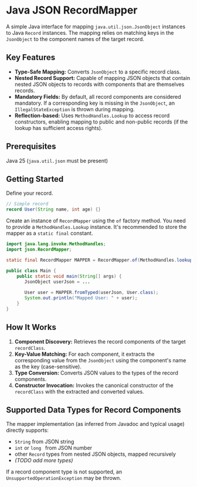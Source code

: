 # Java JSON RecordMapper

A simple Java interface for mapping `java.util.json.JsonObject` instances to Java `Record` instances.
The mapping relies on matching keys in the `JsonObject` to the component names of the target record.

## Key Features

*   **Type-Safe Mapping:** Converts `JsonObject` to a specific record class.
*   **Nested Record Support:** Capable of mapping JSON objects that contain nested JSON objects to records with components that are themselves records.
*   **Mandatory Fields:** By default, all record components are considered mandatory. If a corresponding key is missing in the `JsonObject`, an `IllegalStateException` is thrown during mapping.
*   **Reflection-based:** Uses `MethodHandles.Lookup` to access record constructors, enabling mapping to public and non-public records (if the lookup has sufficient access rights).

## Prerequisites

Java 25 (`java.util.json` must be present)

## Getting Started

Define your record.

```java
// Simple record
record User(String name, int age) {}
```

Create an instance of `RecordMapper` using the `of` factory method.
You need to provide a `MethodHandles.Lookup` instance.
It's recommended to store the mapper as a `static final` constant.

```java
import java.lang.invoke.MethodHandles;
import json.RecordMapper;

static final RecordMapper MAPPER = RecordMapper.of(MethodHandles.lookup());

public class Main {
    public static void main(String[] args) {
       JsonObject userJson = ...
    
       User user = MAPPER.fromTyped(userJson, User.class);
       System.out.println("Mapped User: " + user);
    }
}
```

## How It Works

1.  **Component Discovery:** Retrieves the record components of the target `recordClass`.
2.  **Key-Value Matching:** For each component, it extracts the corresponding value from the `JsonObject`
    using the component's name as the key (case-sensitive).
3.  **Type Conversion:** Converts JSON values to the types of the record components.
4.  **Constructor Invocation:** Invokes the canonical constructor of the `recordClass`
    with the extracted and converted values.


## Supported Data Types for Record Components

The mapper implementation (as inferred from Javadoc and typical usage) directly supports:

- `String` from JSON string
- `int` or `long ` from JSON number
- other `Record` types from nested JSON objects, mapped recursively
- *(TODO add more types)*

If a record component type is not supported, an `UnsupportedOperationException` may be thrown.
